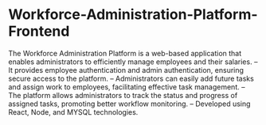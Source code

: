 # Workforce-Administration-Platform-Frontend
The Workforce Administration Platform is a web-based
application that enables administrators to efficiently
manage employees and their salaries.
– It provides employee authentication and admin
authentication, ensuring secure access to the platform.
– Administrators can easily add future tasks and assign
work to employees, facilitating effective task
management.
– The platform allows administrators to track the status
and progress of assigned tasks, promoting better
workflow monitoring.
– Developed using React, Node, and MYSQL technologies.
